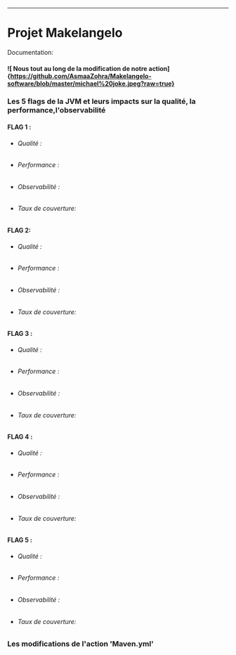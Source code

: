 ******
# Projet Makelangelo


Documentation:
####  ![ Nous tout au long de la modification de notre action]{https://github.com/AsmaaZohra/Makelangelo-software/blob/master/michael%20joke.jpeg?raw=true}
### Les 5 flags de la JVM et leurs impacts sur la qualité, la performance,l'observabilité

#### FLAG 1 : 
- ###### Qualité :
- ###### Performance : 
- ###### Observabilité :
- ###### Taux de couverture:

#### FLAG 2: 
- ###### Qualité :
- ###### Performance : 
- ###### Observabilité :
- ###### Taux de couverture:

#### FLAG 3 : 
- ###### Qualité :
- ###### Performance : 
- ###### Observabilité :
- ###### Taux de couverture:

#### FLAG 4 : 
- ###### Qualité :
- ###### Performance : 
- ###### Observabilité : 
- ###### Taux de couverture:
  
#### FLAG 5 : 
- ###### Qualité :
- ###### Performance : 
- ###### Observabilité : 
- ###### Taux de couverture:

### Les modifications de l'action 'Maven.yml'




